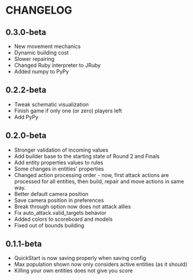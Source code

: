 # CHANGELOG

## 0.3.0-beta

- New movement mechanics
- Dynamic building cost
- Slower repairing
- Changed Ruby interpreter to JRuby
- Added numpy to PyPy

## 0.2.2-beta

- Tweak schematic visualization
- Finish game if only one (or zero) players left
- Add PyPy

## 0.2.0-beta

- Stronger validation of incoming values
- Add builder base to the starting state of Round 2 and Finals
- Add entity properties values to rules
- Some changes in entities' properties
- Changed action processing order - now, first attack actions are processed for all entities, then build, repair and move actions in same way.
- Better default camera position
- Save camera position in preferences
- Break through option now does not attack allies
- Fix auto_attack.valid_targets behavior
- Added colors to scoreboard and models
- Fixed out of bounds building

## 0.1.1-beta

- QuickStart is now saving properly when saving config
- Max population shown now only considers active entities (as it should)
- Killing your own entities does not give you score